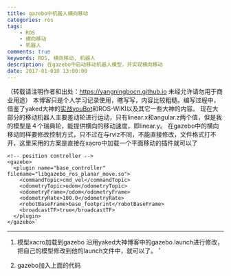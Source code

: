 ```yaml
---
title: gazebo中机器人横向移动
categories: ros
tags: 
	- ROS
	- 横向移动
	- 机器人
comments: true
keywords: ROS, 横向移动, 机器人
description: 在gazebo中启动移动机器人模型，并实现横向移动
date: 2017-01-010 13:00:00
---
```

（转载请注明作者和出处：https://yangningbocn.github.io 未经允许请勿用于商业用途）
本博客只是个人学习记录使用，瞎写写，内容比较粗糙。编写过程中，借鉴了yaked大神的[实战youBot](http://blog.csdn.net/yaked/article/details/51483531)和ROS-WIKI以及其它一些大神的内容。 
现在大部分的移动机器人主要差动轮进行运动，只有linear.x和angular.z两个值，但是我的模型是４个瑞典轮，能提供横向的移动速度，即linear.y。
在gazebo中的横向移动同样要修改控制方式，只不过在与rviz不同，不能直接修改，文件格式打不开，这里采用的方案是直接在xacro中加载一个平面移动的插件就可以了

    <!-- position controller -->
    <gazebo>
      <plugin name="base_controller" filename="libgazebo_ros_planar_move.so">
        <commandTopic>cmd_vel</commandTopic>
        <odometryTopic>odom</odometryTopic>
        <odometryFrame>/odom</odometryFrame>
        <odometryRate>100.0</odometryRate>
        <robotBaseFrame>base_footprint</robotBaseFrame>
        <broadcastTF>true</broadcastTF>
      </plugin>
    </gazebo>`

----------

 1. 模型xacro加载到gazebo
沿用yaked大神博客中的gazebo.launch进行修改，把自己的模型修改到他的launch文件中，就可以了。＇
 
 2. gazebo加入上面的代码